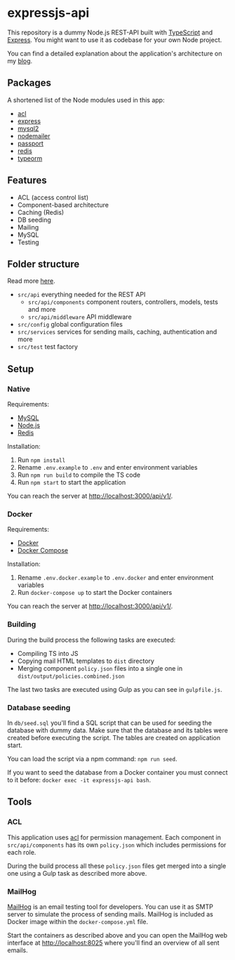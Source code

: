 # expressjs-api

This repository is a dummy Node.js REST-API built with [TypeScript](https://www.typescriptlang.org/) and [Express](https://expressjs.com/). You might want to use it as codebase for your own Node project.

You can find a detailed explanation about the application's architecture on my [blog](https://larswaechter.dev/blog/nodejs-rest-api-structure/).

## Packages

A shortened list of the Node modules used in this app:

- [acl](https://www.npmjs.com/package/acl)
- [express](https://www.npmjs.com/package/express)
- [mysql2](https://www.npmjs.com/package/mysql2)
- [nodemailer](https://www.npmjs.com/package/nodemailer)
- [passport](https://www.npmjs.com/package/passport)
- [redis](https://www.npmjs.com/package/redis)
- [typeorm](https://www.npmjs.com/package/typeorm)

## Features

- ACL (access control list)
- Component-based architecture
- Caching (Redis)
- DB seeding
- Mailing
- MySQL
- Testing

## Folder structure

Read more [here](https://larswaechter.dev/blog/nodejs-rest-api-structure/).

- `src/api` everything needed for the REST API
  - `src/api/components` component routers, controllers, models, tests and more
  - `src/api/middleware` API middleware
- `src/config` global configuration files
- `src/services` services for sending mails, caching, authentication and more
- `src/test` test factory

## Setup

### Native

Requirements:

- [MySQL](https://www.mysql.com/de/)
- [Node.js](https://nodejs.org/en/)
- [Redis](https://redis.io/)

Installation:

1. Run `npm install`
2. Rename `.env.example` to `.env` and enter environment variables
3. Run `npm run build` to compile the TS code
4. Run `npm start` to start the application

You can reach the server at [http://localhost:3000/api/v1/](http://localhost:3000/api/v1).

### Docker

Requirements:

- [Docker](https://www.docker.com/)
- [Docker Compose](https://docs.docker.com/compose/)

Installation:

1. Rename `.env.docker.example` to `.env.docker` and enter environment variables
2. Run `docker-compose up` to start the Docker containers

You can reach the server at [http://localhost:3000/api/v1/](http://localhost:3000/api/v1).

### Building

During the build process the following tasks are executed:

- Compiling TS into JS
- Copying mail HTML templates to `dist` directory
- Merging component `policy.json` files into a single one in `dist/output/policies.combined.json`

The last two tasks are executed using Gulp as you can see in `gulpfile.js`.

### Database seeding

In `db/seed.sql` you'll find a SQL script that can be used for seeding the database with dummy data. Make sure that the database and its tables were created before executing the script. The tables are created on application start.

You can load the script via a npm command: `npm run seed`.

If you want to seed the database from a Docker container you must connect to it before: `docker exec -it expressjs-api bash`.

## Tools

### ACL

This application uses [acl](https://www.npmjs.com/package/acl) for permission management. Each component in `src/api/components` has its own `policy.json` which includes permissions for each role.

During the build process all these `policy.json` files get merged into a single one using a Gulp task as described more above.

### MailHog

[MailHog](https://github.com/mailhog/MailHog) is an email testing tool for developers. You can use it as SMTP server to simulate the process of sending mails. MailHog is included as Docker image within the `docker-compose.yml` file.

Start the containers as described above and you can open the MailHog web interface at [http://localhost:8025](http://localhost:8025/) where you'll find an overview of all sent emails.
